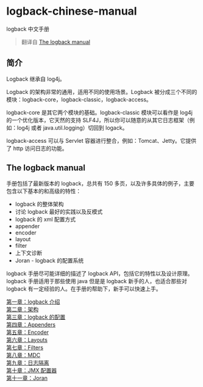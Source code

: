 # logback-chinese-manual
logback 中文手册
> 翻译自 [The logback manual](https://logback.qos.ch/manual/index.html)
## 简介

Logback 继承自 log4j。

Logback 的架构非常的通用，适用不同的使用场景。Logback 被分成三个不同的模块：logback-core，logback-classic，logback-access。

logback-core 是其它两个模块的基础。logback-classic 模块可以看作是 log4j 的一个优化版本，它天然的支持 SLF4J，所以你可以随意的从其它日志框架（例如：log4j 或者 java.util.logging）切回到 logack。

logback-access 可以与 Servlet 容器进行整合，例如：Tomcat、Jetty。它提供了 http 访问日志的功能。

## The logback manual

手册包括了最新版本的 logback，总共有 150 多页，以及许多具体的例子，主要包含以下基本的和高级的特性：

- logback 的整体架构
- 讨论 logback 最好的实践以及反模式
- logback 的 xml 配置方式
- appender
- encoder
- layout
- filter
- 上下文诊断
- Joran - logback 的配置系统

logback 手册尽可能详细的描述了 logback API，包括它的特性以及设计原理。logback 手册适用于那些使用 java 但是是 logback 新手的人，也适合那些对 logback 有一定经验的人。在手册的帮助下，新手可以快速上手。

[第一章：logback 介绍](https://github.com/Volong/logback-chinese-manual/blob/master/01%E7%AC%AC%E4%B8%80%E7%AB%A0%EF%BC%9Alogback%20%E4%BB%8B%E7%BB%8D.md)  
[第二章：架构](https://github.com/Volong/logback-chinese-manual/blob/master/02%E7%AC%AC%E4%BA%8C%E7%AB%A0%EF%BC%9A%E6%9E%B6%E6%9E%84.md)  
[第三章：logback 的配置](https://github.com/Volong/logback-chinese-manual/blob/master/03%E7%AC%AC%E4%B8%89%E7%AB%A0%EF%BC%9Alogback%20%E7%9A%84%E9%85%8D%E7%BD%AE.md)  
[第四章：Appenders](https://github.com/Volong/logback-chinese-manual/blob/master/04%E7%AC%AC%E5%9B%9B%E7%AB%A0%EF%BC%9AAppenders.md)  
[第五章：Encoder](https://github.com/Volong/logback-chinese-manual/blob/master/05%E7%AC%AC%E4%BA%94%E7%AB%A0%EF%BC%9AEncoder.md)   
[第六章：Layouts](https://github.com/Volong/logback-chinese-manual/blob/master/06%E7%AC%AC%E5%85%AD%E7%AB%A0%EF%BC%9ALayouts.md)  
[第七章：Filters](https://github.com/Volong/logback-chinese-manual/blob/master/07%E7%AC%AC%E4%B8%83%E7%AB%A0%EF%BC%9AFilters.md)  
[第八章：MDC](https://github.com/Volong/logback-chinese-manual/blob/master/08%E7%AC%AC%E5%85%AB%E7%AB%A0%EF%BC%9AMDC.md)  
[第九章：日志隔离](https://github.com/Volong/logback-chinese-manual/blob/master/09%E7%AC%AC%E4%B9%9D%E7%AB%A0%EF%BC%9A%E6%97%A5%E5%BF%97%E9%9A%94%E7%A6%BB.md)  
[第十章：JMX 配置器](https://github.com/Volong/logback-chinese-manual/blob/master/10%E7%AC%AC%E5%8D%81%E7%AB%A0%EF%BC%9AJMX%20%E9%85%8D%E7%BD%AE%E5%99%A8.md)  
[第十一章：Joran](https://github.com/Volong/logback-chinese-manual/blob/master/11%E7%AC%AC%E5%8D%81%E4%B8%80%E7%AB%A0%EF%BC%9AJoran.md)
